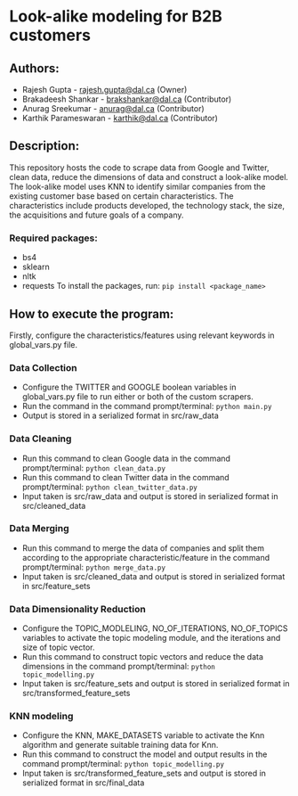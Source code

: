 # Look-alike modeling for B2B customers #

## Authors: ##
* Rajesh Gupta - rajesh.gupta@dal.ca (Owner)
* Brakadeesh Shankar - brakshankar@dal.ca (Contributor)
* Anurag Sreekumar - anurag@dal.ca (Contributor)
* Karthik Parameswaran - karthik@dal.ca (Contributor)

## Description: ##
This repository hosts the code to scrape data from Google and Twitter, clean data, reduce the dimensions of data and construct a look-alike model. The look-alike model uses KNN to identify similar companies from the existing customer base based on certain characteristics. The characteristics include products developed, the technology stack, the size, the acquisitions and future goals of a company.

### Required packages: ###
* bs4
* sklearn
* nltk
* requests
To install the packages, run: ```pip install <package_name>```

## How to execute the program: ##
Firstly, configure the characteristics/features using relevant keywords in global_vars.py file.

### Data Collection ###
- Configure the TWITTER and GOOGLE boolean variables in global_vars.py file to run either or both of the custom scrapers.
- Run the command in the command prompt/terminal:  ```python main.py```
- Output is stored in a serialized format in src/raw_data

### Data Cleaning ###
- Run this command to clean Google data in the command prompt/terminal: ```python clean_data.py```
- Run this command to clean Twitter data in the command prompt/terminal: ```python clean_twitter_data.py```
- Input taken is src/raw_data and output is stored in serialized format in src/cleaned_data

### Data Merging ###
- Run this command to merge the data of companies and split them according to the appropriate characteristic/feature in the command prompt/terminal: ```python merge_data.py```
- Input taken is src/cleaned_data and output is stored in serialized format in src/feature_sets

### Data Dimensionality Reduction ###
- Configure the TOPIC_MODLELING, NO_OF_ITERATIONS, NO_OF_TOPICS variables to activate the topic modeling module, and the iterations and size of topic vector.
- Run this command to construct topic vectors and reduce the data dimensions in the command prompt/terminal: ```python topic_modelling.py```
- Input taken is src/feature_sets and output is stored in serialized format in src/transformed_feature_sets

### KNN modeling ###
- Configure the KNN, MAKE_DATASETS variable to activate the Knn algorithm and generate suitable training data for Knn.
- Run this command to construct the model and output results in the command prompt/terminal: ```python topic_modelling.py```
- Input taken is src/transformed_feature_sets and output is stored in serialized format in src/final_data
